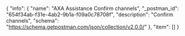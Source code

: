 {
  "info": {
    "name": "AXA Assistance Confirm channels",
    "_postman_id": "654f34ab-f31e-4ab2-9b1a-f09a0c78708f",
    "description": "Confirm channels",
    "schema": "https://schema.getpostman.com/json/collection/v2.0.0/"
  },
  "item": []
}